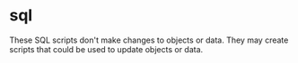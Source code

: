 # sql
These SQL scripts don't make changes to objects or data.  They may create scripts that could be used to update objects or data.
